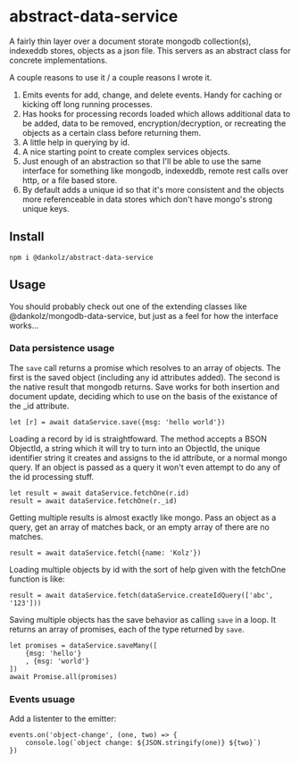 # abstract-data-service

A fairly thin layer over a document storate mongodb collection(s), indexeddb stores, 
objects as a json file. This servers as an abstract class for concrete implementations.

A couple reasons to use it / a couple reasons I wrote it.

1. Emits events for add, change, and delete events. Handy for caching or kicking off
long running processes.
2. Has hooks for processing records loaded which allows additional data to be
added, data to be removed, encryption/decryption, or recreating the objects as 
a certain class before returning them.
3. A little help in querying by id.
4. A nice starting point to create complex services objects.
5. Just enough of an abstraction so that I'll be able to use the same interface
for something like mongodb, indexeddb, remote rest calls over http, or a file based store.
6. By default adds a unique id so that it's more consistent and the objects more
referenceable in data stores which don't have mongo's strong unique keys.



## Install

```
npm i @dankolz/abstract-data-service
```

## Usage

You should probably check out one of the extending classes like @dankolz/mongodb-data-service,
but just as a feel for how the interface works...



### Data persistence usage

The `save` call returns a promise which resolves to an array of objects. The first is the
saved object (including any id attributes added). The second is the native result that
mongodb returns. Save works for both insertion and document update, deciding which to
use on the basis of the existance of the _id attribute.


```
let [r] = await dataService.save({msg: 'hello world'})
```

Loading a record by id is straightfoward. The method accepts a BSON ObjectId, a string
which it will try to turn into an ObjectId, the unique identifier string it creates and
assigns to the id attribute, or a normal mongo query. If an object is passed as a query
it won't even attempt to do any of the id processing stuff.


```
let result = await dataService.fetchOne(r.id)
result = await dataService.fetchOne(r._id)
```

Getting multiple results is almost exactly like mongo. Pass an object as a query, get an
array of matches back, or an empty array of there are no matches.


```
result = await dataService.fetch({name: 'Kolz'})
```

Loading multiple objects by id with the sort of help given with the fetchOne function is
like:


```
result = await dataService.fetch(dataService.createIdQuery(['abc', '123']))
```

Saving multiple objects has the save behavior as calling `save` in a loop. It returns an
array of promises, each of the type returned by `save`.

```
let promises = dataService.saveMany([
	{msg: 'hello'}
	, {msg: 'world'}
])
await Promise.all(promises)
```



### Events usuage

Add a listenter to the emitter:

```
events.on('object-change', (one, two) => {
	console.log(`object change: ${JSON.stringify(one)} ${two}`)
})
```
